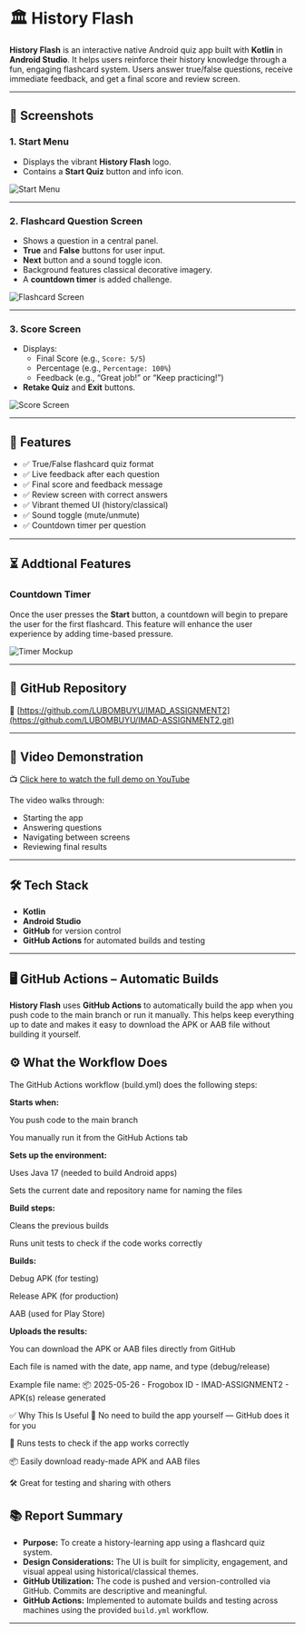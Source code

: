 # 🏛️ History Flash

**History Flash** is an interactive native Android quiz app built with **Kotlin** in **Android Studio**. It helps users reinforce their history knowledge through a fun, engaging flashcard system. Users answer true/false questions, receive immediate feedback, and get a final score and review screen.

---

## 📸 Screenshots

### 1. Start Menu
- Displays the vibrant **History Flash** logo.
- Contains a **Start Quiz** button and info icon.

![Start Menu](https://github.com/user-attachments/assets/0c00d2a3-3db3-491a-aca0-d47b5efa59d6)

---

### 2. Flashcard Question Screen
- Shows a question in a central panel.
- **True** and **False** buttons for user input.
- **Next** button and a sound toggle icon.
- Background features classical decorative imagery.
- A **countdown timer** is added challenge.

![Flashcard Screen](https://github.com/user-attachments/assets/0135c075-d702-46a1-ac80-e2bffbf44799)

---

### 3. Score Screen
- Displays:
  - Final Score (e.g., `Score: 5/5`)
  - Percentage (e.g., `Percentage: 100%`)
  - Feedback (e.g., “Great job!” or “Keep practicing!”)
- **Retake Quiz** and **Exit** buttons.

![Score Screen](https://github.com/user-attachments/assets/b05b7532-2fb5-4f0a-a4af-4c7207eb0232)

---

## 🧠 Features

- ✅ True/False flashcard quiz format
- ✅ Live feedback after each question
- ✅ Final score and feedback message
- ✅ Review screen with correct answers
- ✅ Vibrant themed UI (history/classical)
- ✅ Sound toggle (mute/unmute)
- ✅  Countdown timer per question

---

## ⏳ Addtional Features

### Countdown Timer
Once the user presses the **Start** button, a countdown will begin to prepare the user for the first flashcard. This feature will enhance the user experience by adding time-based pressure.

![Timer Mockup](https://github.com/user-attachments/assets/06051736-865b-4165-ab07-b5522ac1d01c)

---

## 📁 GitHub Repository

🔗 [https://github.com/LUBOMBUYU/IMAD_ASSIGNMENT2](https://github.com/LUBOMBUYU/IMAD-ASSIGNMENT2.git)



---

## 🎥 Video Demonstration

📺 [Click here to watch the full demo on YouTube](https://youtu.be/ktm1-UCHcW8)

The video walks through:
- Starting the app
- Answering questions
- Navigating between screens
- Reviewing final results


---

## 🛠️ Tech Stack

- **Kotlin**
- **Android Studio**
- **GitHub** for version control
- **GitHub Actions** for automated builds and testing

---
## 🖥️ GitHub Actions – Automatic Builds
**History Flash** uses **GitHub Actions** to automatically build the app when you push code to the main branch or run it manually. This helps keep everything up to date and makes it easy to download the APK or AAB file without building it yourself.

## ⚙️ What the Workflow Does
The GitHub Actions workflow (build.yml) does the following steps:

**Starts when:**

You push code to the main branch

You manually run it from the GitHub Actions tab

**Sets up the environment:**

Uses Java 17 (needed to build Android apps)

Sets the current date and repository name for naming the files

**Build steps:**

Cleans the previous builds

Runs unit tests to check if the code works correctly

**Builds:**

Debug APK (for testing)

Release APK (for production)

AAB (used for Play Store)

**Uploads the results:**

You can download the APK or AAB files directly from GitHub

Each file is named with the date, app name, and type (debug/release)

Example file name:
📦 2025-05-26 - Frogobox ID - IMAD-ASSIGNMENT2 - APK(s) release generated

✅ Why This Is Useful
🔁 No need to build the app yourself — GitHub does it for you

🧪 Runs tests to check if the app works correctly

📦 Easily download ready-made APK and AAB files

🛠️ Great for testing and sharing with others

## 📚 Report Summary

- **Purpose:** To create a history-learning app using a flashcard quiz system.
- **Design Considerations:** The UI is built for simplicity, engagement, and visual appeal using historical/classical themes.
- **GitHub Utilization:** The code is pushed and version-controlled via GitHub. Commits are descriptive and meaningful.
- **GitHub Actions:** Implemented to automate builds and testing across machines using the provided `build.yml` workflow.

---


